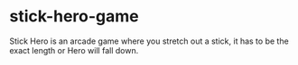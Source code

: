 # stick-hero-game
Stick Hero is an arcade game where you stretch out a stick, it has to be the exact length or Hero will fall down.
